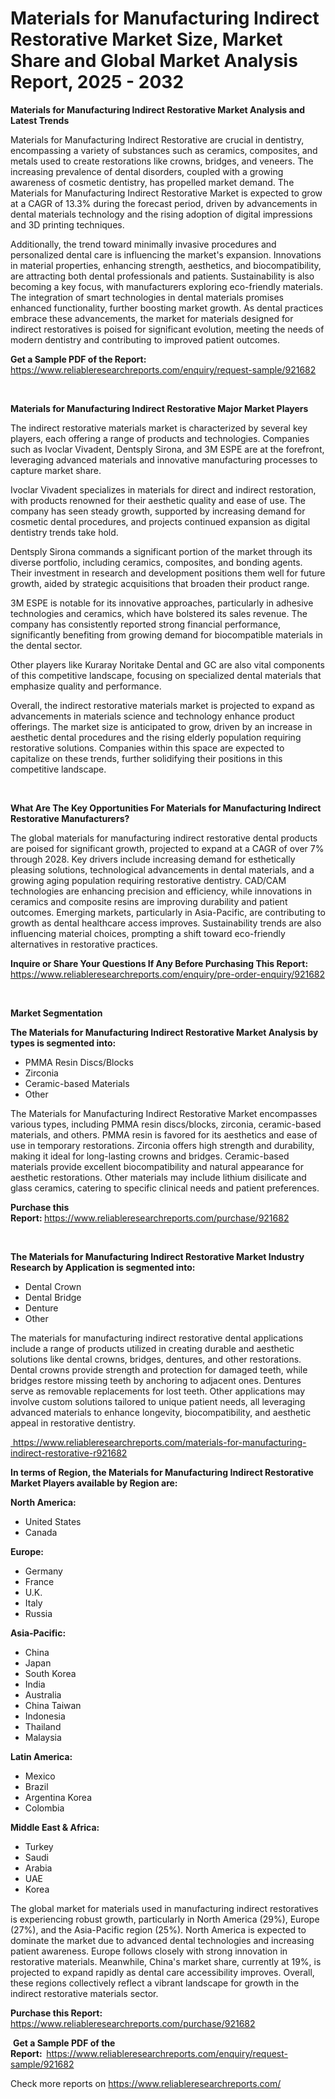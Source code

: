 <p><h1>Materials for Manufacturing Indirect Restorative Market Size, Market Share and Global Market Analysis Report, 2025 - 2032</h1></p><p><strong>Materials for Manufacturing Indirect Restorative Market Analysis and Latest Trends</strong></p>
<p><p>Materials for Manufacturing Indirect Restorative are crucial in dentistry, encompassing a variety of substances such as ceramics, composites, and metals used to create restorations like crowns, bridges, and veneers. The increasing prevalence of dental disorders, coupled with a growing awareness of cosmetic dentistry, has propelled market demand. The Materials for Manufacturing Indirect Restorative Market is expected to grow at a CAGR of 13.3% during the forecast period, driven by advancements in dental materials technology and the rising adoption of digital impressions and 3D printing techniques.</p><p>Additionally, the trend toward minimally invasive procedures and personalized dental care is influencing the market's expansion. Innovations in material properties, enhancing strength, aesthetics, and biocompatibility, are attracting both dental professionals and patients. Sustainability is also becoming a key focus, with manufacturers exploring eco-friendly materials. The integration of smart technologies in dental materials promises enhanced functionality, further boosting market growth. As dental practices embrace these advancements, the market for materials designed for indirect restoratives is poised for significant evolution, meeting the needs of modern dentistry and contributing to improved patient outcomes.</p></p>
<p><strong>Get a Sample PDF of the Report:&nbsp;</strong> <a href="https://www.reliableresearchreports.com/enquiry/request-sample/921682?utm_campaign=2641&utm_medium=2&utm_source=Github&utm_content=ia&utm_term=07032025&utm_id=materials-for-manufacturing-indirect-restorative">https://www.reliableresearchreports.com/enquiry/request-sample/921682</a></p>
<p>&nbsp;</p>
<p><strong>Materials for Manufacturing Indirect Restorative Major Market Players</strong></p>
<p><p>The indirect restorative materials market is characterized by several key players, each offering a range of products and technologies. Companies such as Ivoclar Vivadent, Dentsply Sirona, and 3M ESPE are at the forefront, leveraging advanced materials and innovative manufacturing processes to capture market share. </p><p>Ivoclar Vivadent specializes in materials for direct and indirect restoration, with products renowned for their aesthetic quality and ease of use. The company has seen steady growth, supported by increasing demand for cosmetic dental procedures, and projects continued expansion as digital dentistry trends take hold.</p><p>Dentsply Sirona commands a significant portion of the market through its diverse portfolio, including ceramics, composites, and bonding agents. Their investment in research and development positions them well for future growth, aided by strategic acquisitions that broaden their product range.</p><p>3M ESPE is notable for its innovative approaches, particularly in adhesive technologies and ceramics, which have bolstered its sales revenue. The company has consistently reported strong financial performance, significantly benefiting from growing demand for biocompatible materials in the dental sector.</p><p>Other players like Kuraray Noritake Dental and GC are also vital components of this competitive landscape, focusing on specialized dental materials that emphasize quality and performance. </p><p>Overall, the indirect restorative materials market is projected to expand as advancements in materials science and technology enhance product offerings. The market size is anticipated to grow, driven by an increase in aesthetic dental procedures and the rising elderly population requiring restorative solutions. Companies within this space are expected to capitalize on these trends, further solidifying their positions in this competitive landscape.</p></p>
<p>&nbsp;</p>
<p><strong>What Are The Key Opportunities For Materials for Manufacturing Indirect Restorative Manufacturers?</strong></p>
<p><p>The global materials for manufacturing indirect restorative dental products are poised for significant growth, projected to expand at a CAGR of over 7% through 2028. Key drivers include increasing demand for esthetically pleasing solutions, technological advancements in dental materials, and a growing aging population requiring restorative dentistry. CAD/CAM technologies are enhancing precision and efficiency, while innovations in ceramics and composite resins are improving durability and patient outcomes. Emerging markets, particularly in Asia-Pacific, are contributing to growth as dental healthcare access improves. Sustainability trends are also influencing material choices, prompting a shift toward eco-friendly alternatives in restorative practices.</p></p>
<p><strong>Inquire or Share Your Questions If Any Before Purchasing This Report:</strong> <a href="https://www.reliableresearchreports.com/enquiry/pre-order-enquiry/921682?utm_campaign=2641&utm_medium=2&utm_source=Github&utm_content=ia&utm_term=07032025&utm_id=materials-for-manufacturing-indirect-restorative">https://www.reliableresearchreports.com/enquiry/pre-order-enquiry/921682</a></p>
<p>&nbsp;</p>
<p><strong>Market Segmentation</strong></p>
<p><strong>The Materials for Manufacturing Indirect Restorative Market Analysis by types is segmented into:</strong></p>
<p><ul><li>PMMA Resin Discs/Blocks</li><li>Zirconia</li><li>Ceramic-based Materials</li><li>Other</li></ul></p>
<p><p>The Materials for Manufacturing Indirect Restorative Market encompasses various types, including PMMA resin discs/blocks, zirconia, ceramic-based materials, and others. PMMA resin is favored for its aesthetics and ease of use in temporary restorations. Zirconia offers high strength and durability, making it ideal for long-lasting crowns and bridges. Ceramic-based materials provide excellent biocompatibility and natural appearance for aesthetic restorations. Other materials may include lithium disilicate and glass ceramics, catering to specific clinical needs and patient preferences.</p></p>
<p><strong>Purchase this Report:&nbsp;</strong><a href="https://www.reliableresearchreports.com/purchase/921682?utm_campaign=2641&utm_medium=2&utm_source=Github&utm_content=ia&utm_term=07032025&utm_id=materials-for-manufacturing-indirect-restorative">https://www.reliableresearchreports.com/purchase/921682</a></p>
<p>&nbsp;</p>
<p><strong>The Materials for Manufacturing Indirect Restorative Market Industry Research by Application is segmented into:</strong></p>
<p><ul><li>Dental Crown</li><li>Dental Bridge</li><li>Denture</li><li>Other</li></ul></p>
<p><p>The materials for manufacturing indirect restorative dental applications include a range of products utilized in creating durable and aesthetic solutions like dental crowns, bridges, dentures, and other restorations. Dental crowns provide strength and protection for damaged teeth, while bridges restore missing teeth by anchoring to adjacent ones. Dentures serve as removable replacements for lost teeth. Other applications may involve custom solutions tailored to unique patient needs, all leveraging advanced materials to enhance longevity, biocompatibility, and aesthetic appeal in restorative dentistry.</p></p>
<p><a href="https://www.reliableresearchreports.com/materials-for-manufacturing-indirect-restorative-r921682?utm_campaign=2641&utm_medium=2&utm_source=Github&utm_content=ia&utm_term=07032025&utm_id=materials-for-manufacturing-indirect-restorative">&nbsp;https://www.reliableresearchreports.com/materials-for-manufacturing-indirect-restorative-r921682</a></p>
<p><strong>In terms of Region, the Materials for Manufacturing Indirect Restorative Market Players available by Region are:</strong></p>
<p>
    <p> <strong> North America: </strong>
        <ul>
            <li>United States</li>
            <li>Canada</li>
        </ul>
        </p> 
    <p> <strong> Europe: </strong>
        <ul>
            <li>Germany</li>
            <li>France</li>
            <li>U.K.</li>
            <li>Italy</li>
            <li>Russia</li>
        </ul>
        </p> 
    <p> <strong> Asia-Pacific: </strong>
        <ul>
            <li>China</li>
            <li>Japan</li>
            <li>South Korea</li>
            <li>India</li>
            <li>Australia</li>
            <li>China Taiwan</li>
            <li>Indonesia</li>
            <li>Thailand</li>
            <li>Malaysia</li>
        </ul>
        </p> 
    <p> <strong> Latin America: </strong>
        <ul>
            <li>Mexico</li>
            <li>Brazil</li>
            <li>Argentina Korea</li>
            <li>Colombia</li>
        </ul>
        </p> 
    <p> <strong> Middle East & Africa: </strong>
        <ul>
            <li>Turkey</li>
            <li>Saudi</li>
            <li>Arabia</li>
            <li>UAE</li>
            <li>Korea</li>
        </ul>
    </p>
    </p>
<p><p>The global market for materials used in manufacturing indirect restoratives is experiencing robust growth, particularly in North America (29%), Europe (27%), and the Asia-Pacific region (25%). North America is expected to dominate the market due to advanced dental technologies and increasing patient awareness. Europe follows closely with strong innovation in restorative materials. Meanwhile, China's market share, currently at 19%, is projected to expand rapidly as dental care accessibility improves. Overall, these regions collectively reflect a vibrant landscape for growth in the indirect restorative materials sector.</p></p>
<p><strong>Purchase this Report: </strong><a href="https://www.reliableresearchreports.com/purchase/921682?utm_campaign=2641&utm_medium=2&utm_source=Github&utm_content=ia&utm_term=07032025&utm_id=materials-for-manufacturing-indirect-restorative">https://www.reliableresearchreports.com/purchase/921682</a></p>
<p>&nbsp;<strong>Get a Sample PDF of the Report:&nbsp;&nbsp;</strong><a href="https://www.reliableresearchreports.com/enquiry/request-sample/921682?utm_campaign=2641&utm_medium=2&utm_source=Github&utm_content=ia&utm_term=07032025&utm_id=materials-for-manufacturing-indirect-restorative">https://www.reliableresearchreports.com/enquiry/request-sample/921682</a></p>
<p><strong></strong></p>
<p>Check more reports on <a href="https://www.reliableresearchreports.com/?utm_campaign=2641&utm_medium=2&utm_source=Github&utm_content=ia&utm_term=07032025&utm_id=materials-for-manufacturing-indirect-restorative">https://www.reliableresearchreports.com/</a></p>
